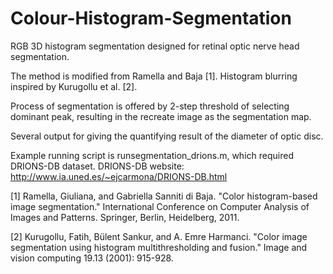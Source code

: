 # Colour-Histogram-Segmentation
RGB 3D histogram segmentation designed for retinal optic nerve head segmentation.

The method is modified from Ramella and Baja [1]. Histogram blurring inspired by Kurugollu et al. [2].

Process of segmentation is offered by 2-step threshold of selecting dominant peak, resulting in the recreate image as the segmentation map.

Several output for giving the quantifying result of the diameter of optic disc.

Example running script is runsegmentation_drions.m, which required DRIONS-DB dataset.
DRIONS-DB website: http://www.ia.uned.es/~ejcarmona/DRIONS-DB.html

[1] Ramella, Giuliana, and Gabriella Sanniti di Baja. "Color histogram-based image segmentation." International Conference on Computer Analysis of Images and Patterns. Springer, Berlin, Heidelberg, 2011.

[2] Kurugollu, Fatih, Bülent Sankur, and A. Emre Harmanci. "Color image segmentation using histogram multithresholding and fusion." Image and vision computing 19.13 (2001): 915-928.
